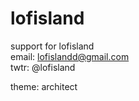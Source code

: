 # lofisland  
support for lofisland  
email: lofislandd@gmail.com  
twtr: @lofisland

theme: architect
